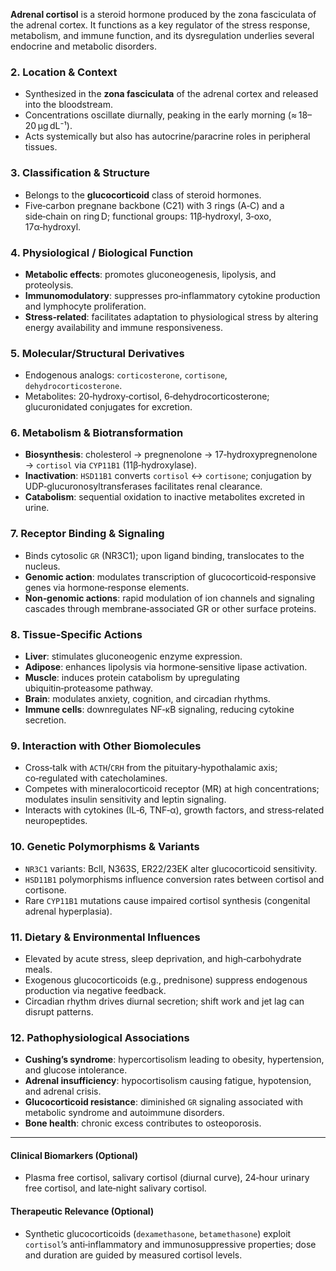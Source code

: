 **Adrenal cortisol** is a steroid hormone produced by the zona fasciculata of the adrenal cortex. It functions as a key regulator of the stress response, metabolism, and immune function, and its dysregulation underlies several endocrine and metabolic disorders.

### 2. Location & Context
- Synthesized in the **zona fasciculata** of the adrenal cortex and released into the bloodstream.  
- Concentrations oscillate diurnally, peaking in the early morning (≈ 18–20 µg dL⁻¹).  
- Acts systemically but also has autocrine/paracrine roles in peripheral tissues.

### 3. Classification & Structure
- Belongs to the **glucocorticoid** class of steroid hormones.  
- Five‑carbon pregnane backbone (C21) with 3 rings (A‑C) and a side‑chain on ring D; functional groups: 11β‑hydroxyl, 3‑oxo, 17α‑hydroxyl.

### 4. Physiological / Biological Function
- **Metabolic effects**: promotes gluconeogenesis, lipolysis, and proteolysis.  
- **Immunomodulatory**: suppresses pro‑inflammatory cytokine production and lymphocyte proliferation.  
- **Stress‑related**: facilitates adaptation to physiological stress by altering energy availability and immune responsiveness.

### 5. Molecular/Structural Derivatives
- Endogenous analogs: `corticosterone`, `cortisone`, `dehydrocorticosterone`.  
- Metabolites: 20‑hydroxy‑cortisol, 6‑dehydrocorticosterone; glucuronidated conjugates for excretion.

### 6. Metabolism & Biotransformation
- **Biosynthesis**: cholesterol → pregnenolone → 17‑hydroxypregnenolone → `cortisol` via `CYP11B1` (11β‑hydroxylase).  
- **Inactivation**: `HSD11B1` converts `cortisol` ↔ `cortisone`; conjugation by UDP‑glucuronosyltransferases facilitates renal clearance.  
- **Catabolism**: sequential oxidation to inactive metabolites excreted in urine.

### 7. Receptor Binding & Signaling
- Binds cytosolic `GR` (NR3C1); upon ligand binding, translocates to the nucleus.  
- **Genomic action**: modulates transcription of glucocorticoid‑responsive genes via hormone‑response elements.  
- **Non‑genomic actions**: rapid modulation of ion channels and signaling cascades through membrane‑associated GR or other surface proteins.

### 8. Tissue‑Specific Actions
- **Liver**: stimulates gluconeogenic enzyme expression.  
- **Adipose**: enhances lipolysis via hormone‑sensitive lipase activation.  
- **Muscle**: induces protein catabolism by upregulating ubiquitin‑proteasome pathway.  
- **Brain**: modulates anxiety, cognition, and circadian rhythms.  
- **Immune cells**: downregulates NF‑κB signaling, reducing cytokine secretion.

### 9. Interaction with Other Biomolecules
- Cross‑talk with `ACTH`/`CRH` from the pituitary‑hypothalamic axis; co‑regulated with catecholamines.  
- Competes with mineralocorticoid receptor (MR) at high concentrations; modulates insulin sensitivity and leptin signaling.  
- Interacts with cytokines (IL‑6, TNF‑α), growth factors, and stress‑related neuropeptides.

### 10. Genetic Polymorphisms & Variants
- `NR3C1` variants: BclI, N363S, ER22/23EK alter glucocorticoid sensitivity.  
- `HSD11B1` polymorphisms influence conversion rates between cortisol and cortisone.  
- Rare `CYP11B1` mutations cause impaired cortisol synthesis (congenital adrenal hyperplasia).

### 11. Dietary & Environmental Influences
- Elevated by acute stress, sleep deprivation, and high‑carbohydrate meals.  
- Exogenous glucocorticoids (e.g., prednisone) suppress endogenous production via negative feedback.  
- Circadian rhythm drives diurnal secretion; shift work and jet lag can disrupt patterns.

### 12. Pathophysiological Associations
- **Cushing’s syndrome**: hypercortisolism leading to obesity, hypertension, and glucose intolerance.  
- **Adrenal insufficiency**: hypocortisolism causing fatigue, hypotension, and adrenal crisis.  
- **Glucocorticoid resistance**: diminished `GR` signaling associated with metabolic syndrome and autoimmune disorders.  
- **Bone health**: chronic excess contributes to osteoporosis.

---

#### Clinical Biomarkers (Optional)
- Plasma free cortisol, salivary cortisol (diurnal curve), 24‑hour urinary free cortisol, and late‑night salivary cortisol.

#### Therapeutic Relevance (Optional)
- Synthetic glucocorticoids (`dexamethasone`, `betamethasone`) exploit `cortisol`’s anti‑inflammatory and immunosuppressive properties; dose and duration are guided by measured cortisol levels.